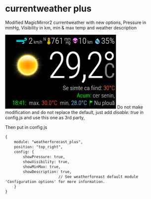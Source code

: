 # currentweather plus

Modified MagicMirror2 currentweather with new options, Pressure in mmHg,  Visibility in km, min & max temp and weather description

<img src=https://github.com/hangorazvan/currentweather_plus/blob/master/preview.png>
Do not make modification and do not replace the default, just add <i>disable: true</i> in config.js and use this one as 3rd party,

Then put in config.js


	{
		module: "weatherforecast_plus",
		position: "top_right",
		config: {
			showPressure: true,
			showVisibility: true,
			showMinMax: true,
			showDescription: true,
							// See weatherforeast default module 'Configuration options' for more information.
		}
	}